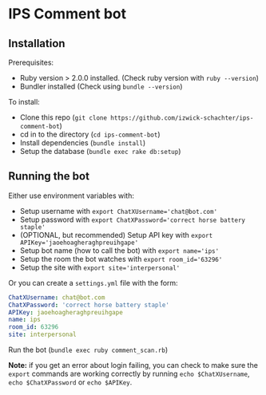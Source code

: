 # IPS Comment bot

## Installation

Prerequisites:

- Ruby version > 2.0.0 installed. (Check ruby version with `ruby --version`)
- Bundler installed (Check using `bundle --version`)

To install:

- Clone this repo (`git clone https://github.com/izwick-schachter/ips-comment-bot`)
- cd in to the directory (`cd ips-comment-bot`)
- Install dependencies (`bundle install`)
- Setup the database (`bundle exec rake db:setup`)

## Running the bot

Either use environment variables with:


- Setup username with `export ChatXUsername='chat@bot.com'`
- Setup password with `export ChatXPassword='correct horse battery staple'`
- (OPTIONAL, but recommended) Setup API key with `export APIKey='jaoehoagheraghpreuihgape'`
- Setup bot name (how to call the bot) with `export name='ips'`
- Setup the room the bot watches with `export room_id='63296'`
- Setup the site with `export site='interpersonal'`

Or you can create a `settings.yml` file with the form:

```yaml
ChatXUsername: chat@bot.com
ChatXPassword: 'correct horse battery staple'
APIKey: jaoehoagheraghpreuihgape
name: ips
room_id: 63296
site: interpersonal
```

Run the bot (`bundle exec ruby comment_scan.rb`)

**Note:** if you get an error about login failing, you can check to make sure the `export` commands are working correctly by running `echo $ChatXUsername`, `echo $ChatXPassword` or `echo $APIKey`.
